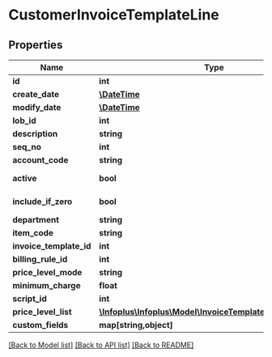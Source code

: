 # CustomerInvoiceTemplateLine

## Properties
Name | Type | Description | Notes
------------ | ------------- | ------------- | -------------
**id** | **int** |  | [optional] 
**create_date** | [**\DateTime**](\DateTime.md) |  | [optional] 
**modify_date** | [**\DateTime**](\DateTime.md) |  | [optional] 
**lob_id** | **int** |  | 
**description** | **string** |  | [optional] 
**seq_no** | **int** |  | [optional] 
**account_code** | **string** |  | [optional] 
**active** | **bool** |  | [default to false]
**include_if_zero** | **bool** |  | [default to false]
**department** | **string** |  | [optional] 
**item_code** | **string** |  | [optional] 
**invoice_template_id** | **int** |  | [optional] 
**billing_rule_id** | **int** |  | 
**price_level_mode** | **string** |  | 
**minimum_charge** | **float** |  | [optional] 
**script_id** | **int** |  | [optional] 
**price_level_list** | [**\Infoplus\Infoplus\Model\InvoiceTemplateLinePriceLevel[]**](InvoiceTemplateLinePriceLevel.md) |  | [optional] 
**custom_fields** | **map[string,object]** |  | [optional] 

[[Back to Model list]](../README.md#documentation-for-models) [[Back to API list]](../README.md#documentation-for-api-endpoints) [[Back to README]](../README.md)


